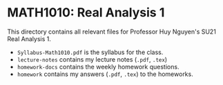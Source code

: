 # MATH1010: Real Analysis 1

This directory contains all relevant files for Professor Huy Nguyen's SU21 Real Analysis 1.

- `Syllabus-Math1010.pdf` is the syllabus for the class.
- `lecture-notes` contains my lecture notes (`.pdf`, `.tex`)
- `homework-docs` contains the weekly homework questions.
- `homework` contains my answers (`.pdf`, `.tex`) to the homeworks.
